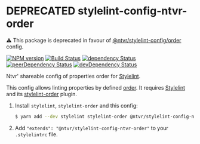 # DEPRECATED stylelint-config-ntvr-order
⚠️ This package is deprecated in favour of [@ntvr/stylelint-config/order](https://github.com/ntvr/stylelint-config) config.


[![NPM version](http://img.shields.io/npm/v/@ntvr/stylelint-config-ntvr-order.svg)](https://www.npmjs.org/package/@ntvr/stylelint-config-ntvr-order)
[![Build Status](https://travis-ci.org/ntvr/stylelint-config-ntvr-order.svg?branch=master)](https://travis-ci.org/ntvr/stylelint-config-ntvr-order)
[![dependency Status](https://david-dm.org/ntvr/stylelint-config-ntvr-order/status.svg)](https://david-dm.org/ntvr/stylelint-config-ntvr-order)
[![peerDependency Status](https://david-dm.org/ntvr/stylelint-config-ntvr-order/peer-status.svg)](https://david-dm.org/ntvr/stylelint-config-ntvr-order?type=peer)
[![devDependency Status](https://david-dm.org/ntvr/stylelint-config-ntvr-order/dev-status.svg)](https://david-dm.org/ntvr/stylelint-config-ntvr-order?type=dev)

Ntvr' shareable config of properties order for
[Stylelint](https://github.com/stylelint/stylelint).

This config allows linting properties by defined [order](./index.js). It requires
[Stylelint](https://github.com/stylelint/stylelint) and its
[stylelint-order](https://github.com/hudochenkov/stylelint-order) plugin.

1. Install `stylelint`, `stylelint-order` and this config:

    ```sh
    $ yarn add --dev stylelint stylelint-order @ntvr/stylelint-config-ntvr-order
    ```

2. Add `"extends": "@ntvr/stylelint-config-ntvr-order"` to your `.stylelintrc` file.
